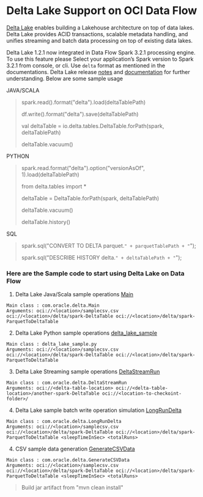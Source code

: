 # Delta Lake Support on OCI Data Flow

[Delta Lake](https://delta.io/)  enables building a Lakehouse architecture on top of data lakes. Delta Lake provides ACID transactions, scalable metadata handling, and unifies streaming and batch data processing on top of existing data lakes.

Delta Lake 1.2.1 now integrated in Data Flow Spark 3.2.1 processing engine. To use this feature please
Select your application’s Spark version to Spark 3.2.1 from console, or cli.
Use `delta`  format as mentioned in the documentations. Delta Lake release [notes](https://github.com/delta-io/delta/releases/tag/v1.2.1) and [documentation](https://docs.delta.io/latest/delta-intro.html#) for further understanding. Below are some sample usage

JAVA/SCALA
> spark.read().format("delta").load(deltaTablePath)
> 
> df.write().format("delta").save(deltaTablePath)
> 
> val deltaTable = io.delta.tables.DeltaTable.forPath(spark, deltaTablePath)
>
> deltaTable.vacuum()

PYTHON
> spark.read.format("delta").option("versionAsOf", 1).load(deltaTablePath)
>
> from delta.tables import *
>
> deltaTable = DeltaTable.forPath(spark, deltaTablePath)
> 
> deltaTable.vacuum()
> 
> deltaTable.history()

SQL
> spark.sql("CONVERT TO DELTA parquet.`" + parquetTablePath + "`");
> 
> spark.sql("DESCRIBE HISTORY delta.`" + deltaTablePath + "`");


### Here are the Sample code to start using Delta Lake on Data Flow

1. Delta Lake Java/Scala sample operations [Main](https://github.com/oracle/oracle-dataflow-samplesdeltalake/deltalake/scala/src/main/scala/com/oracle/delta/Main)

```
Main class : com.oracle.delta.Main
Arguments: oci://<location>/samplecsv.csv oci://<location>/delta/spark-DeltaTable oci://<location>/delta/spark-ParquetToDeltaTable
```

2. Delta Lake Python sample operations [delta_lake_sample](https://github.com/oracle/oracle-dataflow-samplesdeltalake/deltalake/python/delta_lake_sample.py)

```
Main class : delta_lake_sample.py
Arguments: oci://<location>/samplecsv.csv oci://<location>/delta/spark-DeltaTable oci://<location>/delta/spark-ParquetToDeltaTable
```
3. Delta Lake Streaming sample operations [DeltaStreamRun](https://github.com/oracle/oracle-dataflow-samplesdeltalake/deltalake/scala/src/main/scala/com/oracle/delta/DeltaStreamRun)

```
Main class : com.oracle.delta.DeltaStreamRun
Arguments: oci://<delta-table-location> oci://<delta-table-location>/another-spark-DeltaTable oci://<location-to-checkoint-folder>/
```
4. Delta Lake sample batch write operation simulation [LongRunDelta](https://github.com/oracle/oracle-dataflow-samplesdeltalake/deltalake/scala/src/main/scala/com/oracle/delta/LongRunDelta)

```
Main class : com.oracle.delta.LongRunDelta
Arguments: oci://<location>/samplecsv.csv oci://<location>/delta/spark-DeltaTable oci://<location>/delta/spark-ParquetToDeltaTable <sleepTimeInSec> <totalRuns>
```
4. CSV sample data generation [GenerateCSVData](https://github.com/oracle/oracle-dataflow-samplesdeltalake/deltalake/scala/src/main/scala/com/oracle/delta/GenerateCSVData)

```
Main class : com.oracle.delta.GenerateCSVData
Arguments: oci://<location>/samplecsv.csv oci://<location>/delta/spark-DeltaTable oci://<location>/delta/spark-ParquetToDeltaTable <sleepTimeInSec> <totalRuns>
```

> Build jar artifact from "mvn clean install"